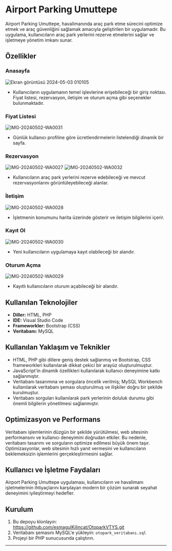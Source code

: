 # Airport Parking Umuttepe

Airport Parking Umuttepe, havalimanında araç park etme sürecini optimize etmek ve araç güvenliğini sağlamak amacıyla geliştirilen bir uygulamadır. Bu uygulama, kullanıcıların araç park yerlerini rezerve etmelerini sağlar ve işletmeye yönetim imkanı sunar.

## Özellikler
### Anasayfa
![Ekran görüntüsü 2024-05-03 010105](https://github.com/YusufPerktas/OtoparkVTYS/assets/118182235/29edc0e1-9e7d-4f8b-8435-5562db31fe54)
-  Kullanıcıların uygulamanın temel işlevlerine erişebileceği bir giriş noktası. Fiyat listesi, rezervasyon, iletişim ve oturum açma gibi seçenekler bulunmaktadır.
### Fiyat Listesi
![IMG-20240502-WA0031](https://github.com/YusufPerktas/OtoparkVTYS/assets/118182235/a168a976-c569-4d64-89a0-164da2f5245c)
- Günlük kullanıcı profiline göre ücretlendirmelerin listelendiği dinamik bir sayfa.
### Rezervasyon
![IMG-20240502-WA0027](https://github.com/YusufPerktas/OtoparkVTYS/assets/118182235/28e44db5-6e98-4175-b74f-554ea60cb18d)
![IMG-20240502-WA0032](https://github.com/YusufPerktas/OtoparkVTYS/assets/118182235/d7493649-5128-450b-9a93-9518618918e1)
- Kullanıcıların araç park yerlerini rezerve edebileceği ve mevcut rezervasyonlarını görüntüleyebileceği alanlar.
### İletişim
![IMG-20240502-WA0028](https://github.com/YusufPerktas/OtoparkVTYS/assets/118182235/7daefc79-e9cf-4f1d-8f6b-7c7d20300923)
- İşletmenin konumunu harita üzerinde gösterir ve iletişim bilgilerini içerir.
### Kayıt Ol
![IMG-20240502-WA0030](https://github.com/YusufPerktas/OtoparkVTYS/assets/118182235/397d5f62-b407-4cfd-b918-fa0e093a1504)
- Yeni kullanıcıların uygulamaya kayıt olabileceği bir alandır.
### Oturum Açma
![IMG-20240502-WA0029](https://github.com/YusufPerktas/OtoparkVTYS/assets/118182235/f82788a6-488a-45a1-9642-f605f22eb611)
- Kayıtlı kullanıcıların oturum açabileceği bir alandır.


## Kullanılan Teknolojiler

- **Diller:** HTML, PHP
- **IDE:** Visual Studio Code
- **Frameworkler:** Bootstrap (CSS)
- **Veritabanı:** MySQL

## Kullanılan Yaklaşım ve Teknikler

- HTML, PHP gibi dillere geniş destek sağlanmış ve Bootstrap, CSS frameworkleri kullanılarak dikkat çekici bir arayüz oluşturulmuştur.
- JavaScript'in dinamik özellikleri kullanılarak kullanıcı deneyimine katkı sağlanmıştır.
- Veritabanı tasarımına ve sorgulara öncelik verilmiş; MySQL Workbench kullanılarak veritabanı şeması oluşturulmuş ve ilişkiler doğru bir şekilde kurulmuştur.
- Veritabanı sorguları kullanılarak park yerlerinin doluluk durumu gibi önemli bilgilerin yönetilmesi sağlanmıştır.

## Optimizasyon ve Performans

Veritabanı işlemlerinin düzgün bir şekilde yürütülmesi, web sitesinin performansını ve kullanıcı deneyimini doğrudan etkiler. Bu nedenle, veritabanı tasarımı ve sorguların optimize edilmesi büyük önem taşır. Optimizasyonlar, web sitesinin hızlı yanıt vermesini ve kullanıcıların beklemeksizin işlemlerini gerçekleştirmesini sağlar.

## Kullanıcı ve İşletme Faydaları

Airport Parking Umuttepe uygulaması, kullanıcıların ve havalimanı işletmelerinin ihtiyaçlarını karşılayan modern bir çözüm sunarak seyahat deneyimini iyileştirmeyi hedefler.

## Kurulum

1. Bu depoyu klonlayın: https://github.com/esmagulKilincat/OtoparkVTYS.git
2. Veritabanı şemasını MySQL'e yükleyin: `otopark_veritabanı.sql`
3. Projeyi bir PHP sunucusunda çalıştırın.

---
